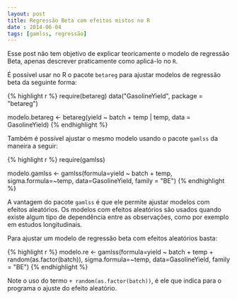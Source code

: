 ```yaml
---
layout: post
title: Regressão Beta com efeitos mistos no R
date : 2014-06-04
tags: [gamlss, regressão]
---
```



Esse post não tem objetivo de explicar teoricamente o modelo de regressão Beta, apenas descrever praticamente como aplicá-lo no `R`.


É possível usar no R o pacote `betareg` para ajustar modelos de regressão beta da seguinte forma:


{% highlight r %}
require(betareg)
data("GasolineYield", package = "betareg")

modelo.betareg <- betareg(yield ~ batch + temp | temp, data = GasolineYield)
{% endhighlight %}

Também é possível ajustar o mesmo modelo usando o pacote `gamlss` da maneira a seguir:



{% highlight r %}
require(gamlss)

modelo.gamlss <- gamlss(formula=yield ~ batch + temp, sigma.formula=~temp, data=GasolineYield, family = "BE")
{% endhighlight %}

A vantagem do pacote `gamlss` é que ele permite ajustar modelos com efeitos aleatórios. Os modelos com efeitos aleatórios são usados quando existe algum tipo de dependência entre as observações, como por exemplo em estudos longitudinais.

Para ajustar um modelo de regressão beta com efeitos aleatórios basta:


{% highlight r %}
modelo.re <- gamlss(formula=yield ~ batch + temp + random(as.factor(batch)), sigma.formula=~temp, data=GasolineYield, family = "BE")
{% endhighlight %}

Note o uso do termo `+ random(as.factor(batch))`, é ele que indica para o programa o ajuste do efeito aleatório.













